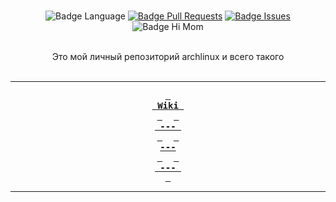 <div align = center>

<br>

![Badge Language]
[![Badge Pull Requests]][Pull Requests] 
[![Badge Issues]][Issues] 
![Badge Hi Mom]<br>

<br>
Это мой личный репозиторий archlinux и всего такого
<br>
<br>

---

**[<kbd> <br> Wiki <br> </kbd>](wiki/Название_страницы)** 
**[<kbd> <br> --- <br> </kbd>][Quick Start]** 
**[<kbd> <br> --- <br> </kbd>][Configure]** 
**[<kbd> <br> --- <br> </kbd>][Contribute]**

---

<br>

</div>




<!----------------------------------------------------------------------------->

[Configure]: https://wiki.hyprland.org/Configuring/Configuring-Hyprland/
[Stars]: https://starchart.cc/hyprwm/Hyprland

[Pull Requests]: https://github.com/hyprwm/Hyprland/pulls
[Issues]: https://github.com/hyprwm/Hyprland/issues
[Todo]: https://github.com/hyprwm/Hyprland/projects?type=beta

[Contribute]: https://wiki.hyprland.org/Contributing-and-Debugging/
[Wiki]: hssss
[Quick Start]: https://wiki.hyprland.org/Getting-Started/Master-Tutorial/
[License]: LICENSE

<!----------------------------------{ Badges }--------------------------------->


[Badge Discord]: https://img.shields.io/discord/:1135562920860844102
[Badge Issues]: https://img.shields.io/github/issues/omores/linux
[Badge Pull Requests]: https://img.shields.io/github/issues-pr/omores/linux
[Badge Language]: https://img.shields.io/github/languages/top/omores/linux
[Badge License]: https://img.shields.io/github/license/omores/linux
[Badge Lines]: https://img.shields.io/tokei/lines/github/omores/linux
[Badge Hi Mom]: https://img.shields.io/badge/Hi-mom!-ff69b4
